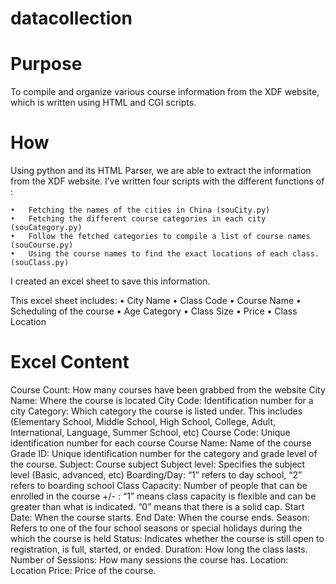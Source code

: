 # datacollection

# Purpose
To compile and organize various course information from the XDF website, which is written using HTML and CGI scripts.

# How
Using python and its HTML Parser, we are able to extract the information from the XDF website. I’ve written four scripts with the different functions of :

	•	Fetching the names of the cities in China (souCity.py)
	•	Fetching the different course categories in each city (souCategory.py)
	•	Follow the fetched categories to compile a list of course names (souCourse.py)
	•	Using the course names to find the exact locations of each class. (souClass.py)

I created an excel sheet to save this information. 

This excel sheet includes:
	•	City Name
	•	Class Code
	•	Course Name
	•	Scheduling of the course
	•	Age Category
	•	Class Size
	•	Price
	•	Class Location


# Excel Content

Course Count: How many courses have been grabbed from the website
City Name: Where the course is located
City Code: Identification number for a city
Category: Which category the course is listed under. This includes (Elementary School, Middle School, High School, College, Adult, International, Language, Summer School, etc)
Course Code: Unique identification number for each course
Course Name: Name of the course
Grade ID: Unique identification number for the category and grade level of the course. 
Subject: Course subject
Subject level: Specifies the subject level (Basic, advanced, etc)
Boarding/Day: “1” refers to day school, “2” refers to boarding school 
Class Capacity: Number of people that can be enrolled in the course
+/- : “1” means class capacity is flexible and can be greater than what is indicated. “0” means that there is a solid cap.
Start Date: When the course starts.
End Date: When the course ends.
Season: Refers to one of the four school seasons or special holidays during the which the course is held
Status: Indicates whether the course is still open to registration, is full, started, or ended.
Duration: How long the class lasts.
Number of Sessions: How many sessions the course has.
Location: Location
Price: Price of the course.
